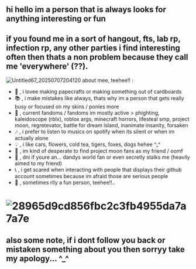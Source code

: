 ## hi hello im a person that is always looks for anything interesting or fun
## if you found me in a sort of hangout, fts, lab rp, infection rp, any other parties i find interesting often then thats a non problem because they call me 'everywhere' (??).
![Untitled67_20250707204120](https://github.com/user-attachments/assets/bd3697f3-8926-484d-8411-bcdc2571ac6e)
about mee, teehee!! :
- 📜 , i lovee making papecrafts or making something out of cardboards
- 📚 , i make mistakes like always, thats why im a person that gets really busy or focused on my skins / ponies more
- 💬 , current fandoms / fandoms im mostly active > phighting, kaleidoscope (rblx), roblox args, minecraft horrors, lifesteal smp, project moon, regretevator, battle for dream island, inanimate insanity, forsaken
- 🎶 , i prefer to listen to musics on spotify when its silent or when im actually alone
- 💡 , i like cars, flowers, cold tea, tigers, foxes, dogs hehee ^_^
- 🌙 , im kind of desperate to find project moon fans as my friend / oomf
- 🎤 , dni if youre an... dandys world fan or even secretly stalks me (heavily aimed to my friend)
- 📞 , i get scared when interacting with people that displays their github account sometimes because im afraid those are serious people
- 🧩 , sometimes rlly a fun person, teehee!!..
# ![28965d9cd856fbc2c3fb4955da7a7a7e](https://github.com/user-attachments/assets/e571113d-6aa9-4356-8762-b5afe3954993)
## also some note, if i dont follow you back or mistaken something about you then sorryy take my apology... ^_^
